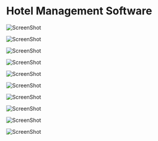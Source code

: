 Hotel Management Software
===============

![ScreenShot](https://raw.githubusercontent.com/tugbadogan/hotelmanagement/master/screenshots/8.png)

![ScreenShot](https://raw.githubusercontent.com/tugbadogan/hotelmanagement/master/screenshots/4.png)

![ScreenShot](https://raw.githubusercontent.com/tugbadogan/hotelmanagement/master/screenshots/5.png)

![ScreenShot](https://raw.githubusercontent.com/tugbadogan/hotelmanagement/master/screenshots/6.png)

![ScreenShot](https://raw.githubusercontent.com/tugbadogan/hotelmanagement/master/screenshots/1.png)

![ScreenShot](https://raw.githubusercontent.com/tugbadogan/hotelmanagement/master/screenshots/9.png)

![ScreenShot](https://raw.githubusercontent.com/tugbadogan/hotelmanagement/master/screenshots/10.png)

![ScreenShot](https://raw.githubusercontent.com/tugbadogan/hotelmanagement/master/screenshots/3.png)

![ScreenShot](https://raw.githubusercontent.com/tugbadogan/hotelmanagement/master/screenshots/2.png)

![ScreenShot](https://raw.githubusercontent.com/tugbadogan/hotelmanagement/master/screenshots/7.png)

